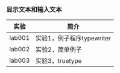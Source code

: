 ### 显示文本和输入文本

|实验|简介|
|---|---|
|lab001|实验1，例子程序typewriter|
|lab002|实验2，简单例子|
|lab003|实验3，truetype|